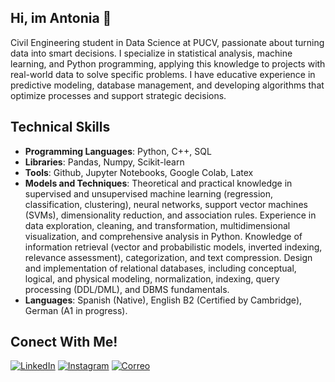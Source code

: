 ## Hi, im Antonia 👋

Civil Engineering student in Data Science at PUCV, passionate about turning data into smart decisions. I specialize in statistical analysis, machine learning, and Python programming, applying this knowledge to projects with real-world data to solve specific problems. I have educative experience in predictive modeling, database management, and developing algorithms that optimize processes and support strategic decisions. 

## Technical Skills
- **Programming Languages**: Python, C++, SQL
- **Libraries**: Pandas, Numpy, Scikit-learn
- **Tools**: Github, Jupyter Notebooks, Google Colab, Latex
- **Models and Techniques**: Theoretical and practical knowledge in supervised and unsupervised machine learning (regression, classification, clustering), neural networks, support vector machines (SVMs), dimensionality reduction, and association rules.
Experience in data exploration, cleaning, and transformation, multidimensional visualization, and comprehensive analysis in Python. Knowledge of information retrieval (vector and probabilistic models, inverted indexing, relevance assessment), categorization, and text compression. Design and implementation of relational databases, including conceptual, logical, and physical modeling, normalization, indexing, query processing (DDL/DML), and DBMS fundamentals.
- **Languages**: Spanish (Native), English B2 (Certified by Cambridge), German (A1 in progress).

## Conect With Me!
[![LinkedIn](https://img.shields.io/badge/LinkedIn-blue?logo=linkedin)](www.linkedin.com/in/antonia-luengo-1a239b226)
[![Instagram](https://img.shields.io/badge/Instagram-pink?logo=instagram)](https://www.instagram.com/taki_inthemoon?igsh=MTNiaGJpZHB0aXJnMQ%3D%3D&utm_source=qr)
[![Correo](https://img.shields.io/badge/Email-red?logo=gmail)](mailto:antonia.luengo.silva@gmail.com)
